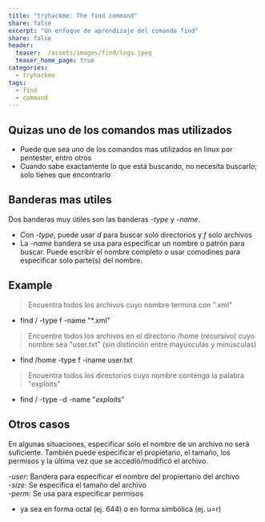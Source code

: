 ```yaml
---
title: "tryhackme: The find command"
share: false
excerpt: "Un enfoque de aprendizaje del comando find"
share: false
header:
  teaser:  /assets/images/find/logo.jpeg
  teaser_home_page: true
categories:
  - tryhackme
tags:
  - find
  - command
---
```

## Quizas uno de los comandos mas utilizados

- Puede que sea uno de los comandos mas utilizados en linux por pentester, entro otros
- Cuando sabe exactamente lo que está buscando, no necesita buscarlo; solo tienes que encontrarlo 

## Banderas mas utiles

Dos banderas muy útiles son las banderas *-type* y *-name*. 

- Con *-type*, puede usar _d_ para buscar solo directorios y _f_ solo archivos
- La *-name* bandera se usa para especificar un nombre o patrón para buscar. Puede escribir el nombre completo o usar comodines para especificar solo parte(s) del nombre.

## Example

> Encuentra todos los archivos cuyo nombre termina con ".xml"  
- find / -type f -name "*.xml"

> Encuentre todos los archivos en el directorio /home (recursivo) cuyo nombre sea "user.txt" (sin distinción entre mayúsculas y minúsculas)  
- find /home -type f -iname user.txt

> Encuentra todos los directorios cuyo nombre contenga la palabra "exploits"  
- find / -type -d -name "*exploits*"

## Otros casos

En algunas situaciones, especificar solo el nombre de un archivo no será suficiente. También puede especificar el propietario, el tamaño, los permisos y la última vez que se accedió/modificó el archivo.

*-user*: Bandera para especificar el nombre del propiertario del archivo   
*-size*: Se especifica el tamaño del archivo    
*-perm*: Se usa para especificar permisos
- ya sea en forma octal (ej. 644) o en forma simbólica (ej. u=r)
